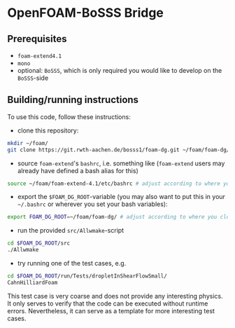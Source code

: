 # OpenFOAM-BoSSS Bridge

## Prerequisites

- `foam-extend4.1`
- `mono`
- optional: `BoSSS`, which is only required you would like to develop on the `BoSSS`-side

## Building/running instructions

To use this code, follow these instructions:

- clone this repository:
``` bash
mkdir ~/foam/
git clone https://git.rwth-aachen.de/bosss1/foam-dg.git ~/foam/foam-dg/
```

- source `foam-extend`'s `bashrc`, i.e. something like (`foam-extend` users may already have defined a bash alias for this)
``` bash
source ~/foam/foam-extend-4.1/etc/bashrc # adjust according to where you cloned foam-extend
```

- export the `$FOAM_DG_ROOT`-variable (you may also want to put this in your `~/.bashrc` or wherever you set your bash variables):
``` bash
export FOAM_DG_ROOT=~/foam/foam-dg/ # adjust according to where you cloned this repository
```

- run the provided `src/Allwmake`-script
``` bash
cd $FOAM_DG_ROOT/src
./Allwmake
```

- try running one of the test cases, e.g.
``` bash
cd $FOAM_DG_ROOT/run/Tests/dropletInShearFlowSmall/
CahnHilliardFoam
```
This test case is very coarse and does not provide any interesting physics. It only serves to verify that the code can be executed without runtime errors. Nevertheless, it can serve as a template for more interesting test cases.



